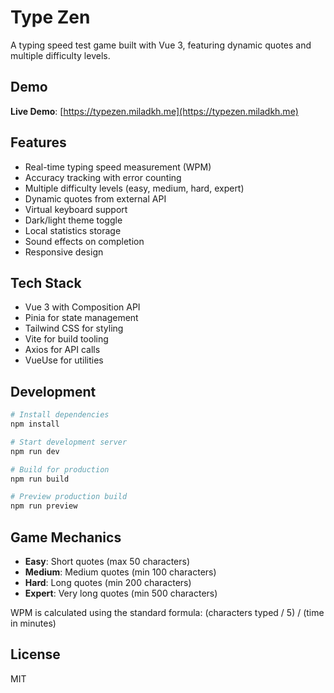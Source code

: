 # Type Zen

A typing speed test game built with Vue 3, featuring dynamic quotes and multiple difficulty levels.

## Demo

**Live Demo**: [https://typezen.miladkh.me](https://typezen.miladkh.me)

## Features

- Real-time typing speed measurement (WPM)
- Accuracy tracking with error counting
- Multiple difficulty levels (easy, medium, hard, expert)
- Dynamic quotes from external API
- Virtual keyboard support
- Dark/light theme toggle
- Local statistics storage
- Sound effects on completion
- Responsive design

## Tech Stack

- Vue 3 with Composition API
- Pinia for state management
- Tailwind CSS for styling
- Vite for build tooling
- Axios for API calls
- VueUse for utilities

## Development

```bash
# Install dependencies
npm install

# Start development server
npm run dev

# Build for production
npm run build

# Preview production build
npm run preview
```

## Game Mechanics

- **Easy**: Short quotes (max 50 characters)
- **Medium**: Medium quotes (min 100 characters)
- **Hard**: Long quotes (min 200 characters)
- **Expert**: Very long quotes (min 500 characters)

WPM is calculated using the standard formula: (characters typed / 5) / (time in minutes)

## License 
MIT
